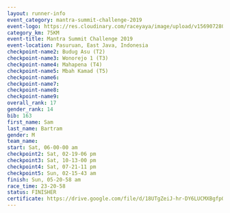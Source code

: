```yaml
---
layout: runner-info 
event_category: mantra-summit-challenge-2019 
event-logo: https://res.cloudinary.com/raceyaya/image/upload/v1569072809/logo/mantra-image_segrbx.jpg
category_km: 75KM 
event-title: Mantra Summit Challenge 2019 
event-location: Pasuruan, East Java, Indonesia 
checkpoint-name2: Budug Asu (T2) 
checkpoint-name3: Wonorejo 1 (T3) 
checkpoint-name4: Mahapena (T4) 
checkpoint-name5: Mbah Kamad (T5) 
checkpoint-name6: 
checkpoint-name7: 
checkpoint-name8: 
checkpoint-name9: 
overall_rank: 17
gender_rank: 14
bib: 163
first_name: Sam
last_name: Bartram
gender: M
team_name: 
start: Sat, 06-00-00 am
checkpoint2: Sat, 02-19-06 pm
checkpoint3: Sat, 10-13-00 pm
checkpoint4: Sat, 07-21-11 pm
checkpoint5: Sun, 02-15-43 am
finish: Sun, 05-20-58 am
race_time: 23-20-58
status: FINISHER
certificate: https://drive.google.com/file/d/18UTgZeiJ-hr-DY6LUCMXBgfpOTblhKIG/view?usp=sharing
---
```

